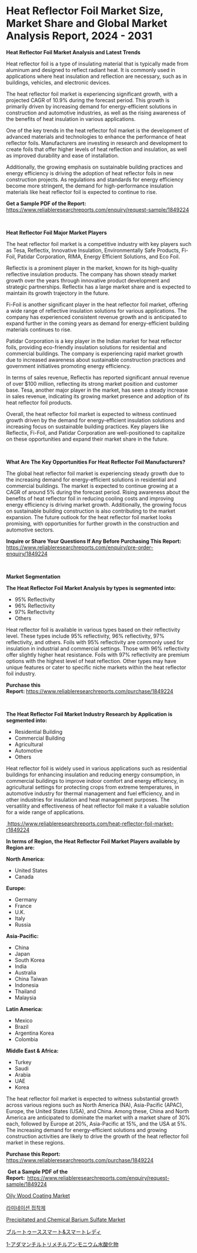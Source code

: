 <p><h1>Heat Reflector Foil Market Size, Market Share and Global Market Analysis Report, 2024 - 2031</h1></p><p><strong>Heat Reflector Foil Market Analysis and Latest Trends</strong></p>
<p><p>Heat reflector foil is a type of insulating material that is typically made from aluminum and designed to reflect radiant heat. It is commonly used in applications where heat insulation and reflection are necessary, such as in buildings, vehicles, and electronic devices.</p><p>The heat reflector foil market is experiencing significant growth, with a projected CAGR of 10.9% during the forecast period. This growth is primarily driven by increasing demand for energy-efficient solutions in construction and automotive industries, as well as the rising awareness of the benefits of heat insulation in various applications.</p><p>One of the key trends in the heat reflector foil market is the development of advanced materials and technologies to enhance the performance of heat reflector foils. Manufacturers are investing in research and development to create foils that offer higher levels of heat reflection and insulation, as well as improved durability and ease of installation.</p><p>Additionally, the growing emphasis on sustainable building practices and energy efficiency is driving the adoption of heat reflector foils in new construction projects. As regulations and standards for energy efficiency become more stringent, the demand for high-performance insulation materials like heat reflector foil is expected to continue to rise.</p></p>
<p><strong>Get a Sample PDF of the Report:&nbsp;</strong> <a href="https://www.reliableresearchreports.com/enquiry/request-sample/1849224">https://www.reliableresearchreports.com/enquiry/request-sample/1849224</a></p>
<p>&nbsp;</p>
<p><strong>Heat Reflector Foil Major Market Players</strong></p>
<p><p>The heat reflector foil market is a competitive industry with key players such as Tesa, Reflectix, Innovative Insulation, Environmentally Safe Products, Fi-Foil, Patidar Corporation, RIMA, Energy Efficient Solutions, and Eco Foil.</p><p>Reflectix is a prominent player in the market, known for its high-quality reflective insulation products. The company has shown steady market growth over the years through innovative product development and strategic partnerships. Reflectix has a large market share and is expected to maintain its growth trajectory in the future.</p><p>Fi-Foil is another significant player in the heat reflector foil market, offering a wide range of reflective insulation solutions for various applications. The company has experienced consistent revenue growth and is anticipated to expand further in the coming years as demand for energy-efficient building materials continues to rise.</p><p>Patidar Corporation is a key player in the Indian market for heat reflector foils, providing eco-friendly insulation solutions for residential and commercial buildings. The company is experiencing rapid market growth due to increased awareness about sustainable construction practices and government initiatives promoting energy efficiency.</p><p>In terms of sales revenue, Reflectix has reported significant annual revenue of over $100 million, reflecting its strong market position and customer base. Tesa, another major player in the market, has seen a steady increase in sales revenue, indicating its growing market presence and adoption of its heat reflector foil products.</p><p>Overall, the heat reflector foil market is expected to witness continued growth driven by the demand for energy-efficient insulation solutions and increasing focus on sustainable building practices. Key players like Reflectix, Fi-Foil, and Patidar Corporation are well-positioned to capitalize on these opportunities and expand their market share in the future.</p></p>
<p>&nbsp;</p>
<p><strong>What Are The Key Opportunities For Heat Reflector Foil Manufacturers?</strong></p>
<p><p>The global heat reflector foil market is experiencing steady growth due to the increasing demand for energy-efficient solutions in residential and commercial buildings. The market is expected to continue growing at a CAGR of around 5% during the forecast period. Rising awareness about the benefits of heat reflector foil in reducing cooling costs and improving energy efficiency is driving market growth. Additionally, the growing focus on sustainable building construction is also contributing to the market expansion. The future outlook for the heat reflector foil market looks promising, with opportunities for further growth in the construction and automotive sectors.</p></p>
<p><strong>Inquire or Share Your Questions If Any Before Purchasing This Report:</strong> <a href="https://www.reliableresearchreports.com/enquiry/pre-order-enquiry/1849224">https://www.reliableresearchreports.com/enquiry/pre-order-enquiry/1849224</a></p>
<p>&nbsp;</p>
<p><strong>Market Segmentation</strong></p>
<p><strong>The Heat Reflector Foil Market Analysis by types is segmented into:</strong></p>
<p><ul><li>95% Reflectivity</li><li>96% Reflectivity</li><li>97% Reflectivity</li><li>Others</li></ul></p>
<p><p>Heat reflector foil is available in various types based on their reflectivity level. These types include 95% reflectivity, 96% reflectivity, 97% reflectivity, and others. Foils with 95% reflectivity are commonly used for insulation in industrial and commercial settings. Those with 96% reflectivity offer slightly higher heat resistance. Foils with 97% reflectivity are premium options with the highest level of heat reflection. Other types may have unique features or cater to specific niche markets within the heat reflector foil industry.</p></p>
<p><strong>Purchase this Report:&nbsp;</strong><a href="https://www.reliableresearchreports.com/purchase/1849224">https://www.reliableresearchreports.com/purchase/1849224</a></p>
<p>&nbsp;</p>
<p><strong>The Heat Reflector Foil Market Industry Research by Application is segmented into:</strong></p>
<p><ul><li>Residential Building</li><li>Commercial Building</li><li>Agricultural</li><li>Automotive</li><li>Others</li></ul></p>
<p><p>Heat reflector foil is widely used in various applications such as residential buildings for enhancing insulation and reducing energy consumption, in commercial buildings to improve indoor comfort and energy efficiency, in agricultural settings for protecting crops from extreme temperatures, in automotive industry for thermal management and fuel efficiency, and in other industries for insulation and heat management purposes. The versatility and effectiveness of heat reflector foil make it a valuable solution for a wide range of applications.</p></p>
<p><a href="https://www.reliableresearchreports.com/heat-reflector-foil-market-r1849224">&nbsp;https://www.reliableresearchreports.com/heat-reflector-foil-market-r1849224</a></p>
<p><strong>In terms of Region, the Heat Reflector Foil Market Players available by Region are:</strong></p>
<p>
    <p> <strong> North America: </strong>
        <ul>
            <li>United States</li>
            <li>Canada</li>
        </ul>
        </p> 
    <p> <strong> Europe: </strong>
        <ul>
            <li>Germany</li>
            <li>France</li>
            <li>U.K.</li>
            <li>Italy</li>
            <li>Russia</li>
        </ul>
        </p> 
    <p> <strong> Asia-Pacific: </strong>
        <ul>
            <li>China</li>
            <li>Japan</li>
            <li>South Korea</li>
            <li>India</li>
            <li>Australia</li>
            <li>China Taiwan</li>
            <li>Indonesia</li>
            <li>Thailand</li>
            <li>Malaysia</li>
        </ul>
        </p> 
    <p> <strong> Latin America: </strong>
        <ul>
            <li>Mexico</li>
            <li>Brazil</li>
            <li>Argentina Korea</li>
            <li>Colombia</li>
        </ul>
        </p> 
    <p> <strong> Middle East & Africa: </strong>
        <ul>
            <li>Turkey</li>
            <li>Saudi</li>
            <li>Arabia</li>
            <li>UAE</li>
            <li>Korea</li>
        </ul>
    </p>
    </p>
<p><p>The heat reflector foil market is expected to witness substantial growth across various regions such as North America (NA), Asia-Pacific (APAC), Europe, the United States (USA), and China. Among these, China and North America are anticipated to dominate the market with a market share of 30% each, followed by Europe at 20%, Asia-Pacific at 15%, and the USA at 5%. The increasing demand for energy-efficient solutions and growing construction activities are likely to drive the growth of the heat reflector foil market in these regions.</p></p>
<p><strong>Purchase this Report: </strong><a href="https://www.reliableresearchreports.com/purchase/1849224">https://www.reliableresearchreports.com/purchase/1849224</a></p>
<p>&nbsp;<strong>Get a Sample PDF of the Report:&nbsp;&nbsp;</strong><a href="https://www.reliableresearchreports.com/enquiry/request-sample/1849224">https://www.reliableresearchreports.com/enquiry/request-sample/1849224</a></p>
<p><strong></strong></p>
<p><p><a href="https://www.linkedin.com/pulse/oily-wood-coating-market-offers-provide-insightful-data-mipqe">Oily Wood Coating Market</a></p><p><a href="https://medium.com/@jaceykeebler2022/%EC%84%B1%ED%98%95-%EC%A0%91%EC%B0%A9%EC%A0%9C-%EC%8B%9C%EC%9E%A5-%EC%A1%B0%EC%82%AC-%EB%B0%8F-%EC%82%B0%EC%97%85-%EC%A7%84%ED%99%94-%EB%B0%8F-2031%EB%85%84%EA%B9%8C%EC%A7%80%EC%9D%98-%EC%98%88%EC%B8%A1-68ac1423e2ed">라미네이션 접착제</a></p><p><a href="https://www.linkedin.com/pulse/precipitated-chemical-barium-sulfate-market-insights-3ufxe">Precipitated and Chemical Barium Sulfate Market</a></p><p><a href="https://medium.com/@izaiahbartell/%E3%82%B0%E3%83%AD%E3%83%BC%E3%83%90%E3%83%AB%E3%81%AAbluetooth%E3%82%B9%E3%83%9E%E3%83%BC%E3%83%88-%E3%82%B9%E3%83%9E%E3%83%BC%E3%83%88%E3%83%AC%E3%83%87%E3%82%A3%E5%B8%82%E5%A0%B4%E3%81%AF-2024%E5%B9%B4%E3%81%8B%E3%82%892031%E5%B9%B4%E3%81%BE%E3%81%A7%E3%81%AE%E6%9C%9F%E9%96%93%E3%81%AB%E5%B9%B4%E5%B9%B3%E5%9D%87%E6%88%90%E9%95%B7%E7%8E%87-%E3%81%A7%E6%88%90%E9%95%B7%E3%81%99%E3%82%8B%E3%81%A8%E4%BA%88%E6%B8%AC%E3%81%95%E3%82%8C%E3%81%A6%E3%81%84%E3%81%BE%E3%81%99-bd1c578c29f8">ブルートゥーススマート&スマートレディ</a></p><p><a href="https://medium.com/@izaiahbartell/2024%E5%B9%B4%E3%81%8B%E3%82%892031%E5%B9%B4%E3%81%BE%E3%81%A7%E3%81%AE%E3%82%A2%E3%83%80%E3%83%9E%E3%83%B3%E3%83%81%E3%83%AB%E3%83%88%E3%83%AA%E3%83%A1%E3%83%81%E3%83%AB%E3%82%A2%E3%83%B3%E3%83%A2%E3%83%8B%E3%82%A6%E3%83%A0%E6%B0%B4%E9%85%B8%E5%8C%96%E7%89%A9%E5%B8%82%E5%A0%B4%E3%81%AE%E6%88%90%E9%95%B7%E8%A6%8B%E9%80%9A%E3%81%97%E3%81%AF-%E5%B8%82%E5%A0%B4%E3%81%AE%E5%82%BE%E5%90%91%E5%88%86%E6%9E%90%E3%81%AB%E3%82%88%E3%82%8A-%E3%81%AEcagr%E3%81%A7-%E3%82%A2%E3%83%97%E3%83%AA%E3%82%B1%E3%83%BC%E3%82%B7%E3%83%A7%E3%83%B3-%E5%9C%B0%E5%9F%9F%E5%88%A5%E8%A6%8B%E9%80%9A%E3%81%97-%E5%8F%8E%E7%9B%8A%E3%81%AB%E3%82%88%E3%82%8B%E5%B8%82%E5%A0%B4%E5%8B%95%E5%90%91%E3%82%92%E4%BA%88%E6%B8%AC%E3%81%97%E3%81%A6%E3%81%84%E3%81%BE%E3%81%99-b12f24d5e3e1">1-アダマンチルトリメチルアンモニウム水酸化物</a></p></p>